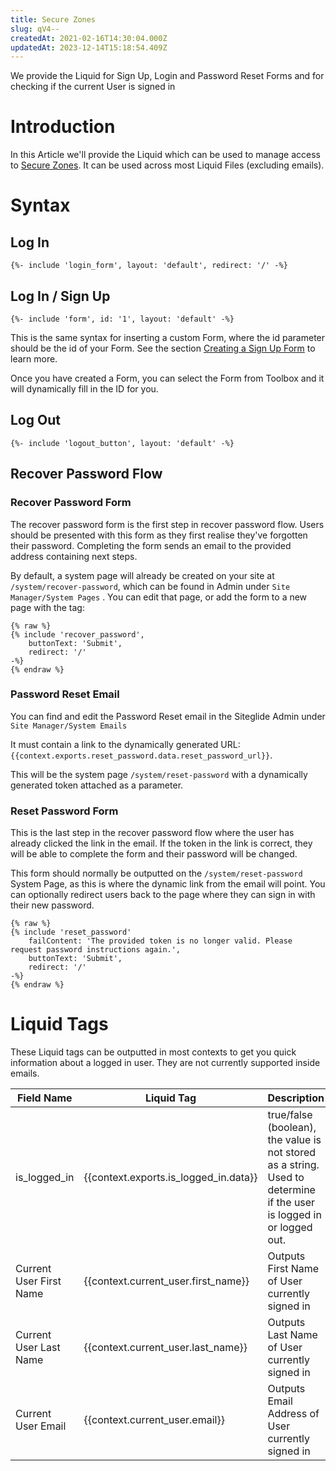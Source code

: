 ```yaml
---
title: Secure Zones
slug: qV4--
createdAt: 2021-02-16T14:30:04.000Z
updatedAt: 2023-12-14T15:18:54.409Z
---
```


We provide the Liquid for Sign Up, Login and Password Reset Forms and for checking if the current User is signed in

# Introduction

In this Article we'll provide the Liquid which can be used to manage access to [Secure Zones](https://help.siteglide.com/en/article/secure-zones-getting-started-15nnl5f/). It can be used across most Liquid Files (excluding emails).&#x20;

# Syntax

## Log In&#x20;

`{%- include 'login_form', layout: 'default', redirect: '/' -%}`

## Log In / Sign Up

`{%- include 'form', id: '1', layout: 'default' -%}`

This is the same syntax for inserting a custom Form, where the id parameter should be the id of your Form. See the section [Creating a Sign Up Form](https://help.siteglide.com/article/138-secure-zones-getting-started#2-adding-a-sign-up-form) to learn more.&#x20;

Once you have created a Form, you can select the Form from Toolbox and it will dynamically fill in the ID for you.&#x20;

## Log Out

`{%- include 'logout_button', layout: 'default' -%}`

## Recover Password Flow

### Recover Password Form

The recover password form is the first step in recover password flow. Users should be presented with this form as they first realise they've forgotten their password. Completing the form sends an email to the provided address containing next steps.

By default, a system page will already be created on your site at `/system/recover-password`, which can be found in Admin under `Site Manager/System Pages` . You can edit that page, or add the form to a new page with the tag:

```liquid
{% raw %}
{% include 'recover_password',
	buttonText: 'Submit',
	redirect: '/'
-%}
{% endraw %}
```

### Password Reset Email

You can find and edit the Password Reset email in the Siteglide Admin under `Site Manager/System Emails`

It must contain a link to the dynamically generated URL: `{{context.exports.reset_password.data.reset_password_url}}`.

This will be the system page `/system/reset-password` with a dynamically generated token attached as a parameter.

### Reset Password Form

This is the last step in the recover password flow where the user has already clicked the link in the email. If the token in the link is correct, they will be able to complete the form and their password will be changed.

This form should normally be outputted on the `/system/reset-password` System Page, as this is where the dynamic link from the email will point. You can optionally redirect users back to the page where they can sign in with their new password.

```liquid
{% raw %}
{% include 'reset_password'
	failContent: 'The provided token is no longer valid. Please request password instructions again.',
	buttonText: 'Submit',
	redirect: '/'
-%}
{% endraw %}
```

# Liquid Tags

These Liquid tags can be outputted in most contexts to get you quick information about a logged in user. They are not currently supported inside emails.

| **Field Name**          | **Liquid Tag**                          | **Description**                                                                                                      |
| ----------------------- | --------------------------------------- | -------------------------------------------------------------------------------------------------------------------- |
| is\_logged\_in          | {{context.exports.is\_logged\_in.data}} | true/false (boolean), the value is not stored as a string. Used to determine if the user is logged in or logged out. |
| Current User First Name | {{context.current\_user.first\_name}}   | Outputs First Name of User currently signed in                                                                       |
| Current User Last Name  | {{context.current\_user.last\_name}}    | Outputs Last Name of User currently signed in                                                                        |
| Current User Email      | {{context.current\_user.email}}         | Outputs Email Address of User currently signed in                                                                    |
